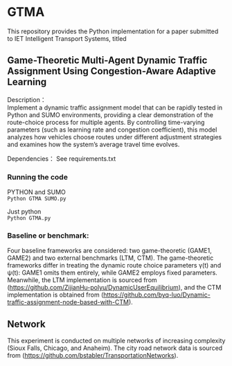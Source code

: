 # GTMA
This repository provides the Python implementation for a paper submitted to IET Intelligent Transport Systems, titled 
## Game-Theoretic Multi-Agent Dynamic Traffic Assignment Using Congestion-Aware Adaptive Learning

Description：<br> 
Implement a dynamic traffic assignment model that can be rapidly tested in Python and SUMO environments, providing a clear demonstration of the route-choice process for multiple agents. By controlling time-varying parameters (such as learning rate and congestion coefficient), this model analyzes how vehicles choose routes under different adjustment strategies and examines how the system’s average travel time evolves.

Dependencies：
See requirements.txt

### Running the code
PYTHON and SUMO<br> 
``
Python GTMA SUMO.py
``

Just python<br> 
``
Python GTMA.py
``

### Baseline or benchmark:
Four baseline frameworks are considered: two game-theoretic (GAME1, GAME2) and two external benchmarks (LTM, CTM). The game-theoretic frameworks differ in treating the dynamic route choice parameters γ(t) and ψ(t): GAME1 omits them entirely, while GAME2 employs fixed parameters. Meanwhile, the LTM implementation is sourced from (https://github.com/ZijianHu-polyu/DynamicUserEquilibrium), and the CTM implementation is obtained from (https://github.com/byq-luo/Dynamic-traffic-assignment-node-based-with-CTM).

## Network
This experiment is conducted on multiple networks of increasing complexity (Sioux Falls, Chicago, and Anaheim). The city road network data is sourced from (https://github.com/bstabler/TransportationNetworks). 
